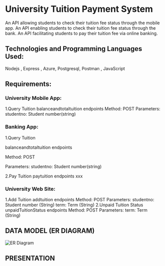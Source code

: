 # University Tuition Payment System
An API allowing students to check their tuition fee status through the mobile app.
An API enabling students to check their tuition fee status through the bank.
An API facilitating students to pay their tuition fee via online banking.

## Technologies and Programming Languages Used:
Nodejs , Express , Azure, Postgresql, Postman , JavaScript

## Requirements:

### University Mobile App:
1.Query Tuition
balanceandtotaltuition endpoints
Method: POST
Parameters: 
studentno: Student number(string)

### Banking App:
1.Query Tuition

balanceandtotaltuition endpoints

Method: POST

Parameters: 
studentno: Student number(string)

2.Pay Tuition
paytuition endpoints
xxx

### University Web Site:
1.Add Tuition
addtuition endpoints
Method: POST
Parameters:
studentno: Student number (String)
term: Term (String)
2.Unpaid Tuition Status
unpaidTuitionStatus endpoints
Method: POST
Parameters:
term: Term (String)

## DATA MODEL (ER DIAGRAM)

![ER Diagram](https://github.com/gultenguzel/maya/assets/140374859/24843e46-8597-404a-9a20-e444129dce5c)

## PRESENTATION




